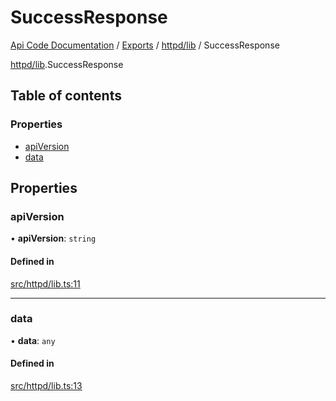 # SuccessResponse
 
[Api Code Documentation](../README.md) / [Exports](../modules.md) / [httpd/lib](../modules/httpd_lib.md) / SuccessResponse

[httpd/lib](../modules/httpd_lib.md).SuccessResponse

## Table of contents

### Properties

- [apiVersion](httpd_lib.SuccessResponse.md#apiversion)
- [data](httpd_lib.SuccessResponse.md#data)

## Properties

### apiVersion

• **apiVersion**: `string`

#### Defined in

[src/httpd/lib.ts:11](https://github.com/openkfw/TruBudget/blob/965031f/api/src/httpd/lib.ts#L11)

___

### data

• **data**: `any`

#### Defined in

[src/httpd/lib.ts:13](https://github.com/openkfw/TruBudget/blob/965031f/api/src/httpd/lib.ts#L13)
